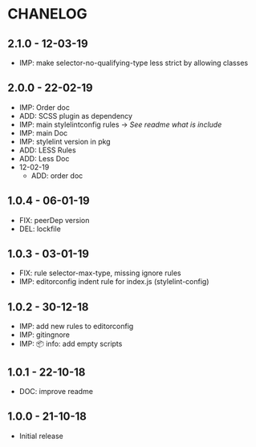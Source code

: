# CHANELOG

## 2.1.0 - 12-03-19
* IMP: make selector-no-qualifying-type less strict by allowing classes

## 2.0.0 - 22-02-19
* IMP: Order doc
* ADD: SCSS plugin as dependency
* IMP: main stylelintconfig rules → _See readme what is include_
* IMP: main Doc
* IMP: stylelint version in pkg
* ADD: LESS Rules
* ADD: Less Doc
* 12-02-19
  * ADD: order doc

## 1.0.4 - 06-01-19
* FIX: peerDep version
* DEL: lockfile

## 1.0.3 - 03-01-19
* FIX: rule selector-max-type, missing ignore rules
* IMP: editorconfig indent rule for index.js (stylelint-config)

## 1.0.2 - 30-12-18
* IMP: add new rules to editorconfig
* IMP: gitingnore
* IMP: 📦 info: add empty scripts

## 1.0.1 - 22-10-18
* DOC: improve readme

## 1.0.0 - 21-10-18
* Initial release
